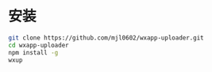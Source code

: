 # 安装

```bash
git clone https://github.com/mjl0602/wxapp-uploader.git
cd wxapp-uploader
npm install -g
wxup
```